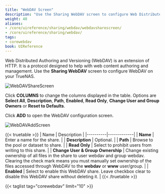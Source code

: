 ```yaml
---
title: "WebDAV Screen"
description: "Use the Sharing WebDAV screen to configure Web Distributed Authoring and Versioning (WebDAV) on your TrueNAS."
weight: 40
aliases:
- /core/uireference/sharing/webdav/webdavsharescreen/
- /core/uireference/sharing/webdav/
tags:
- corewebdav
book: UIReference
---
```


Web Distributed Authoring and Versioning (WebDAV) is an extension of HTTP. It is a protocol designed to help with web content authoring and management. Use the **Sharing WebDAV** screen to configure WebDAV on your TrueNAS.

![WebDAVShareScreen](/images/CORE/Sharing/WebDAVShareScreen.png "Sharing WebDAV Screen")

Click **COLUMNS** to change the columns displayed in the table. Options are **Select All**, **Description**, **Path**, **Enabled**, **Read Only**, **Change User and Group Owners** or **Reset to Defaults**.

Click **ADD** to open the WebDAV configuration screen.

![WebDAVAddScreen](/images/CORE/Sharing/WebDAVAddScreen.png "Sharing WebDAV Add Screen")

{{< truetable >}}
| Name | Description |
|----------|-------------|
| **Name** | Enter a name for the share. |
| **Description** | Optional. |
| **Path** | Browse to the pool or dataset to share. |
| **Read Only** | Select to prohibit users from writing to this share. |
| **Change User & Group Ownership** | Change existing ownership of all files in the share to user webdav and group webdav. Clearing the check mark means you must manually set ownership of the files accessed through WebDAV to the **webdav** or **www** user/group. |
| **Enabled** | Select to enable this WebDAV share. Leave checkbox clear to disable this WebDAV share without deleting it. |
{{< /truetable >}}

{{< taglist tag="corewebdav" limit="10" >}}